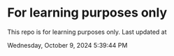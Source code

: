 # For learning purposes only
This repo is for learning purposes only.
Last updated at

Wednesday, October 9, 2024 5:39:44 PM

